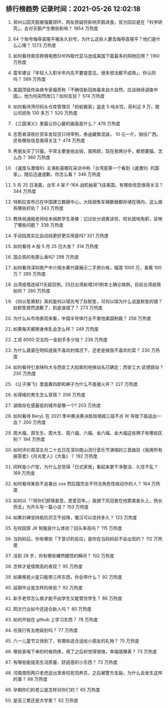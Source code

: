 
## 排行榜趋势 记录时间：2021-05-26 12:02:18
  
  1. 郑州公园天鹅被强戴颈环，网友质疑将影响天鹅进食，官方回应是在「科学研究」，会对天鹅产生哪些影响？ 1854 万热度
    
  2. 64 个账号侮辱袁隆平被永久封号，为什么这些人要去侮辱袁隆平？他们是什么心理？ 1273 万热度
    
  3. 如何看待南京跨境电商SHEIN取代亚马逊成美国下载最多的购物应用？ 1160 万热度
    
  4. 雷军建议「年轻人入职半年内先不要提意见，很多想法都不成熟」，你认同吗？ 589 万热度
    
  5. 美国顶级传染病专家福奇称「不确信新冠病毒来自大自然，应该继续调查中国」，他为何突然改口？如何反驳？ 574 万热度
    
  6. 如何看待湾仔码头仓库管理员「蚂蚁搬家」盗走 5 吨水饺，获利近 9 万，致公司损失 130 多万？ 520 万热度
    
  7. 《三国演义》里最让你心酸的画面是什么？ 478 万热度
    
  8. 志愿者深夜拦货车发现百只待宰狗，泰迪藏獒混装， 10 元一斤，销往广西。还有哪些信息值得关注？ 474 万热度
    
  9. 男朋友买了只猫，平常主要是他出钱，我照顾，现在我俩分手，都想要猫，怎么办？ 360 万热度
    
  10. 《速度与激情9》主演赵喜娜在采访中称「台湾是第一个看到《速激9》的国家」，随后迅速道歉，你怎么看？ 346 万热度
    
  11. 5 月 25 日凌晨，台军 4 架 F-16A 战机秘密飞往美国，有哪些信息值得关注？ 344 万热度
    
  12. 特斯拉宣布已在中国建立数据中心，大陆销售车辆数据都存储在境内，这么做有哪些好处？ 343 万热度
    
  13. 教体局通报老师给未捐款学生录像：记过处分调离该校，校长就地免职，反映了哪些问题？ 338 万热度
    
  14. 手动挡其实比自动挡更好更实用是吗? 321 万热度
    
  15. 如何看待 A 股 5 月 25 日大涨？ 314 万热度
    
  16. 国企真的有那么香吗? 298 万热度
    
  17. 如何看待深圳房产中介用水果代替展示二手房价格，榴莲 1000 万，香蕉 100 万？ 285 万热度
    
  18. 台湾疫情连续11天超百例，25日台湾新增281例本土确诊病例，目前台湾疫情如何？ 280 万热度
    
  19. 《何以笙箫默》真的是何以琛先甩了赵默笙，可何以琛为什么说是默笙的错？赵默笙居然道歉了，到底谁错了？ 273 万热度
    
  20. 为什么从市场表现来看，中国半导体行业不害怕美国制裁？ 256 万热度
    
  21. 如果每天都擦身体乳会怎么样？ 249 万热度
    
  22. 工资 8000 交五险一金到手多少钱？ 238 万热度
    
  23. 为什么婆婆在明知道我不喜欢的情况下，还老是做我不喜欢的菜？ 230 万热度
    
  24. 如何看待引发陕科大与西安工大掐架的地铁站名已确定：西安工大·武德路站？ 230 万热度
    
  25. 《让子弹飞》里面黄四郎和麻子为什么不直接火并？ 227 万热度
    
  26. 长得矮的男生怎么穿搭？ 206 万热度
    
  27. 湖南存在感最低的城市是哪一个? 203 万热度
    
  28. 如何看待 BeryL 在 2021 季中赛决赛决胜局塔姆三级不点 W 导致下路送出一血？ 200 万热度
    
  29. 周大福、周生生、周大生、周六福、六福、金六福、金大福这些牌子有哪些区别？ 194 万热度
    
  30. 如何评价周深五月二十五日在深圳南山流行音乐节演唱的三首曲目《我用所有报答爱》《月光爱人》《大鱼》？ 192 万热度
    
  31. 同样是小户型，为什么总觉得「日式家居」看起来更干净整洁、久住不乱？ 169 万热度
    
  32. 如何看待某些不追番出 cos 然后摆完全不符合角色性格动作的人？ 164 万热度
    
  33. 如何以「『祝你们郎情妾意，恩爱百年。』我摘下凤冠套在他那美妾头上，扬长而去」为开头写一篇小说？ 153 万热度
    
  34. 如果刘禅坚持抵抗邓艾不投降，蜀汉可以坚持多久？ 123 万热度
    
  35. 在校园穿 JK 制服是什么体验？回头率高吗？ 115 万热度
    
  36. 当妈妈后，你有哪些「下意识的反应」是你在当妈妈前不会出现的？ 112 万热度
    
  37. 活到 28 岁，你有哪些幡然醒悟的瞬间？ 102 万热度
    
  38. 怎样才是情商高的表现？ 95 万热度
    
  39. 如果移民火星只能带三样东西，你会带什么？ 92 万热度
    
  40. 延期毕业是怎样的体验？ 92 万热度
    
  41. 新手老师怎么做才能不凶学生又能管住学生？ 86 万热度
    
  42. 网文行业如今还适合新人吗？ 80 万热度
    
  43. 如何开始在 github 上学习东西？ 78 万热度
    
  44. 任我行有五绝级别吗？ 77 万热度
    
  45. 六一儿童节又快到了，有哪些适合送给小朋友的礼物？ 75 万热度
    
  46. 哪些家电下单的时候肉疼，用了之后却觉得很值，幸福感爆表？ 73 万热度
    
  47. 有哪些能提高生活质量、舒适感的小东西？ 72 万热度
    
  48. 河南南阳两只老虎逃出笼舍咬死饲养员，之后被警方击毙，为什么会发生这样的事？ 68 万热度
    
  49. 孕期你们的老公是怎样对你们的？ 65 万热度
    
  50. 是高三累还是大学累？ 62 万热度
    